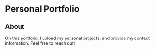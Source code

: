 # Personal Portfolio

## About
On this portfolio, I upload my personal projects, and provide my contact information. Feel free to reach out!
